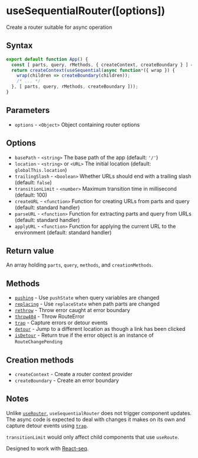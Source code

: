 # useSequentialRouter([options])

Create a router suitable for async operation

## Syntax

```js
export default function App() {
  const [ parts, query, rMethods, { createContext, createBoundary } ] = useSequentialRouter();
  return createContext(useSequential(async function*({ wrap }) {
    wrap(children => createBoundary(children));
    /* ... */
  }, [ parts, query, rMethods, createBoundary ]));
}
```

## Parameters

* `options` - `<Object>` Object containing router options

## Options

* `basePath` - `<string>` The base path of the app (default: `'/'`)
* `location` - `<string>` or `<URL>` The initial location (default: `globalThis.location`)
* `trailingSlash` - `<boolean>` Whether URLs should end with a trailing slash (default: `false`)
* `transitionLimit` - `<number>` Maximum transition time in millisecond (default: 100)
* `createURL` - `<function>` Function for creating URLs from parts and query (default: standard handler)
* `parseURL` - `<function>` Function for extracting parts and query from URLs (default: standard handler)
* `applyURL` - `<function>` Function for applying the current URL to the environment (default: standard handler)

## Return value

An array holding `parts`, `query`, `methods`, and `creationMethods`.

## Methods

* [`pushing`](./pushing.md) - Use `pushState` when query variables are changed
* [`replacing`](./replacing.md) - Use `replaceState` when path parts are changed
* [`rethrow`](./rethrow.md) - Throw error caught at error boundary
* [`throw404`](./throw404.md) - Throw RouteError
* [`trap`](./trap.md) - Capture errors or detour events
* [`detour`](./detour.md) - Jump to a different location as though a link has been clicked
* [`isDetour`](./isDetour.md) - Return true if the error object is an instance of `RouteChangePending`

## Creation methods

* `createContext` - Create a router context provider
* `createBoundary` - Create an error boundary

## Notes

Unlike [`useRouter`](./useRouter.md), `useSequentialRouter` does not trigger component updates. The async code is
expected to deal with changes it makes on its own and capture detour events using [`trap`](./trap.md).

`transitionLimit` would only affect child components that use `useRoute`.

Designed to work with [React-seq](https://github.com/chung-leong/react-seq).
